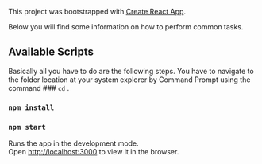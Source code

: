 This project was bootstrapped with [Create React App](https://github.com/facebookincubator/create-react-app).

Below you will find some information on how to perform common tasks.<br>

## Available Scripts

Basically all you have to do are the following steps. You have to navigate to the folder location at your system explorer by Command Prompt using the command ### `cd` .

### `npm install`
### `npm start`

Runs the app in the development mode.<br>
Open [http://localhost:3000](http://localhost:3000) to view it in the browser.
